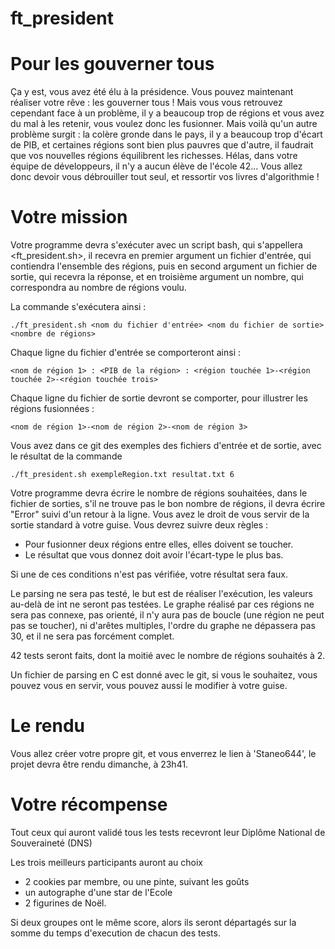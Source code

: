 # ft_president

# Pour les gouverner tous

Ça y est, vous avez été élu à la présidence. Vous pouvez maintenant réaliser votre rêve : les gouverner tous !
Mais vous vous retrouvez cependant face à un problème, il y a beaucoup trop de régions et vous avez du mal à les retenir, vous voulez donc les fusionner. Mais voilà qu'un autre problème surgit : la colère gronde dans le pays, il y a beaucoup trop d'écart de PIB, et certaines régions sont bien plus pauvres que d'autre, il faudrait que vos nouvelles régions équilibrent les richesses. Hélas, dans votre équipe de développeurs, il n'y a aucun élève de l'école 42... Vous allez donc devoir vous débrouiller tout seul, et ressortir vos livres d'algorithmie !

# Votre mission

Votre programme devra s'exécuter avec un script bash, qui s'appellera <ft_president.sh>, il recevra en premier argument un fichier d'entrée, qui contiendra l'ensemble des régions, puis en second argument un fichier de sortie, qui recevra la réponse, et en troisième argument un nombre, qui correspondra au nombre de régions voulu.
  
  La commande s'exécutera ainsi : 
	
```./ft_president.sh <nom du fichier d'entrée> <nom du fichier de sortie> <nombre de régions>```

  Chaque ligne du fichier d'entrée se comporteront ainsi :
	
```<nom de région 1> : <PIB de la région> : <région touchée 1>-<région touchée 2>-<région touchée trois>```

  Chaque ligne du fichier de sortie devront se comporter, pour illustrer les régions fusionnées :
	
```<nom de région 1>-<nom de région 2>-<nom de région 3>```

Vous avez dans ce git des exemples des fichiers d'entrée et de sortie, avec le résultat de la commande

```./ft_president.sh exempleRegion.txt resultat.txt 6```

Votre programme devra écrire le nombre de régions souhaitées, dans le fichier de sorties, s'il ne trouve pas le bon nombre de régions, il devra écrire "Error" suivi d'un retour à la ligne. Vous avez le droit de vous servir de la sortie standard à votre guise. Vous devrez suivre deux règles :
  * Pour fusionner deux régions entre elles, elles doivent se toucher.
  * Le résultat que vous donnez doit avoir l'écart-type le plus bas.

Si une de ces conditions n'est pas vérifiée, votre résultat sera faux.


  Le parsing ne sera pas testé, le but est de réaliser l'exécution, les valeurs au-delà de int ne seront pas testées.
  Le graphe réalisé par ces régions ne sera pas connexe, pas orienté, il n'y aura pas de boucle (une région ne peut pas se toucher), ni d'arêtes multiples, l'ordre du graphe ne dépassera pas 30, et il ne sera pas forcément complet.

  42 tests seront faits, dont la moitié avec le nombre de régions souhaités à 2.
  
  Un fichier de parsing en C est donné avec le git, si vous le souhaitez, vous pouvez vous en servir, vous pouvez aussi le modifier à votre guise. 
  
  # Le rendu
  
  Vous allez créer votre propre git, et vous enverrez le lien à 'Staneo644', le projet devra être rendu dimanche, à 23h41.
  
  
  # Votre récompense
  
  Tout ceux qui auront validé tous les tests recevront leur Diplôme National de Souveraineté (DNS)
  
  Les trois meilleurs participants auront au choix
  * 2 cookies par membre, ou une pinte, suivant les goûts
  * un autographe d'une star de l'Ecole
  * 2 figurines de Noël.
  
  Si deux groupes ont le même score, alors ils seront départagés sur la somme du temps d'execution de chacun des tests.
